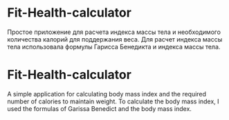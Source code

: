 # Fit-Health-calculator

Простое приложение для расчета индекса массы тела и необходимого количества калорий для поддержания веса. Для
расчет индекса массы тела использовала формулы Гарисса Бенедикта и индекса массы тела.

# Fit-Health-calculator

A simple application for calculating body mass index and the required number of calories to maintain weight. To calculate the body mass index, I used the formulas of Garissa Benedict and the body mass index.
